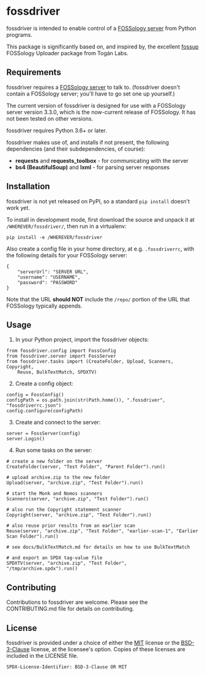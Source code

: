 # fossdriver

fossdriver is intended to enable control of a [FOSSology server](https://www.fossology.org) from Python programs.

This package is significantly based on, and inspired by, the excellent [fossup](https://gitlab.com/toganlabs/fossup) FOSSology Uploader package from Togán Labs.

## Requirements

fossdriver requires a [FOSSology server](https://www.fossology.org) to talk to. (fossdriver doesn't contain a FOSSology server; you'll have to go set one up yourself.)

The current version of fossdriver is designed for use with a FOSSology server version 3.3.0, which is the now-current release of FOSSology. It has not been tested on other versions.

fossdriver requires Python 3.6+ or later.

fossdriver makes use of, and installs if not present, the following dependencies (and their subdependencies, of course):

- **requests** and **requests_toolbox** - for communicating with the server
- **bs4 (BeautifulSoup)** and **lxml** - for parsing server responses

## Installation

fossdriver is not yet released on PyPI, so a standard `pip install` doesn't work yet.

To install in development mode, first download the source and unpack it at `/WHEREVER/fossdriver/`, then run in a virtualenv:

```
pip install -e /WHEREVER/fossdriver
```

Also create a config file in your home directory, at e.g. `.fossdriverrc`, with the following details for your FOSSology server:

```
{
    "serverUrl": "SERVER URL",
    "username": "USERNAME",
    "password": "PASSWORD"
}
```

Note that the URL **should NOT** include the `/repo/` portion of the URL that FOSSology typically appends.

## Usage

1) In your Python project, import the fossdriver objects:

```
from fossdriver.config import FossConfig
from fossdriver.server import FossServer
from fossdriver.tasks import (CreateFolder, Upload, Scanners, Copyright,
    Reuse, BulkTextMatch, SPDXTV)
```

2) Create a config object:

```
config = FossConfig()
configPath = os.path.join(str(Path.home()), ".fossdriver", "fossdriverrc.json")
config.configure(configPath)
```

3) Create and connect to the server:

```
server = FossServer(config)
server.Login()
```

4) Run some tasks on the server:

```
# create a new folder on the server
CreateFolder(server, "Test Folder", "Parent Folder").run()

# upload archive.zip to the new folder
Upload(server, "archive.zip", "Test Folder").run()

# start the Monk and Nomos scanners
Scanners(server, "archive.zip", "Test Folder").run()

# also run the Copyright statement scanner
Copyright(server, "archive.zip", "Test Folder").run()

# also reuse prior results from an earlier scan
Reuse(server, "archive.zip", "Test Folder", "earlier-scan-1", "Earlier Scan Folder").run()

# see docs/BulkTextMatch.md for details on how to use BulkTextMatch

# and export an SPDX tag-value file
SPDXTV(server, "archive.zip", "Test Folder", "/tmp/archive.spdx").run()
```

## Contributing

Contributions to fossdriver are welcome. Please see the CONTRIBUTING.md file for details on contributing.

## License

fossdriver is provided under a choice of either the [MIT](https://spdx.org/licenses/MIT.html) license or the [BSD-3-Clause](https://spdx.org/licenses/BSD-3-Clause.html) license, at the licensee's option. Copies of these licenses are included in the LICENSE file.

```
SPDX-License-Identifier: BSD-3-Clause OR MIT
```
